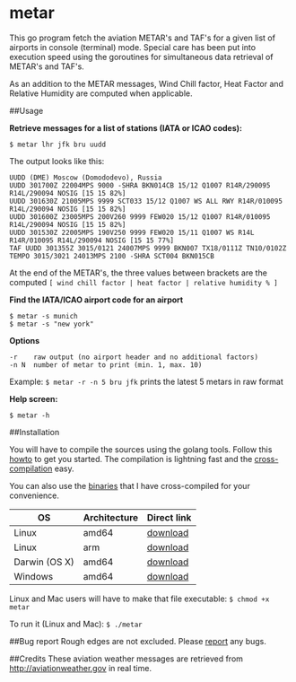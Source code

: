 # metar

This go program fetch the aviation METAR's and TAF's for a given list of airports in console (terminal) mode. Special care has been put into execution speed using the goroutines for simultaneous data retrieval of METAR's and TAF's.

As an addition to the METAR messages, Wind Chill factor, Heat Factor and Relative Humidity are computed when applicable.

##Usage

**Retrieve messages for a list of stations (IATA or ICAO codes):**

```$ metar lhr jfk bru uudd```

The output looks like this:

```
UUDD (DME) Moscow (Domododevo), Russia
UUDD 301700Z 22004MPS 9000 -SHRA BKN014CB 15/12 Q1007 R14R/290095 R14L/290094 NOSIG [15 15 82%]
UUDD 301630Z 21005MPS 9999 SCT033 15/12 Q1007 WS ALL RWY R14R/010095 R14L/290094 NOSIG [15 15 82%]
UUDD 301600Z 23005MPS 200V260 9999 FEW020 15/12 Q1007 R14R/010095 R14L/290094 NOSIG [15 15 82%]
UUDD 301530Z 22005MPS 190V250 9999 FEW020 15/11 Q1007 WS R14L R14R/010095 R14L/290094 NOSIG [15 15 77%]
TAF UUDD 301355Z 3015/0121 24007MPS 9999 BKN007 TX18/0111Z TN10/0102Z TEMPO 3015/3021 24013MPS 2100 -SHRA SCT004 BKN015CB

```

At the end of the METAR's, the three values between brackets are the computed  ```[ wind chill factor | heat factor | relative humidity % ]```

**Find the IATA/ICAO airport code for an airport**

```
$ metar -s munich
$ metar -s "new york"
```

**Options**

```
-r    raw output (no airport header and no additional factors)
-n N  number of metar to print (min. 1, max. 10)
```
Example:   ```$ metar -r -n 5 bru jfk``` prints the latest 5 metars in raw format


**Help screen:**

```$ metar -h```

##Installation

You will have to compile the sources using the golang tools. Follow this [howto](https://golang.org/doc/code.html) to get you started. The compilation is lightning fast and the [cross-compilation](http://dave.cheney.net/2015/08/22/cross-compilation-with-go-1-5) easy.

You can also use the [binaries](https://github.com/esperlu/metar/tree/master/binaries) that I have cross-compiled for your convenience.

OS | Architecture | Direct link
------------ | ----------- | -------------
Linux | amd64 | [download](https://github.com/esperlu/metar/blob/master/binaries/linux/amd64/metar?raw=true)
Linux | arm | [download](https://github.com/esperlu/metar/blob/master/binaries/linux/arm/metar?raw=true)
Darwin (OS X) | amd64 | [download](https://github.com/esperlu/metar/blob/master/binaries/darwin/amd64/metar?raw=true)
Windows | amd64 | [download](https://github.com/esperlu/metar/blob/master/binaries/windows/amd64/metar.exe?raw=true)

Linux and Mac users will have to make that file executable: `$ chmod +x metar`

To run it (Linux and Mac): `$ ./metar`

##Bug report
Rough edges are not excluded. Please [report](https://github.com/esperlu/metar/issues) any bugs.

##Credits
These aviation weather messages are retrieved from http://aviationweather.gov in real time.
